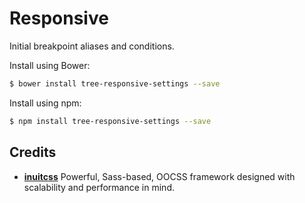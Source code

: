 # Responsive

Initial breakpoint aliases and conditions.

Install using Bower:

```sh
$ bower install tree-responsive-settings --save
```

Install using npm:

```sh
$ npm install tree-responsive-settings --save
```

## Credits

* **[inuitcss](https://github.com/inuitcss)** Powerful, Sass-based, OOCSS
framework designed with scalability and performance in mind.
